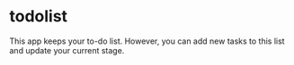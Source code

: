 # todolist
 This app keeps your to-do list. However, you can add new tasks to this list and update your current stage.
